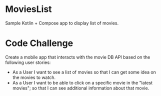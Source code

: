 # MoviesList

Sample Kotlin + Compose app to display list of movies.

# Code Challenge
Create a mobile app that interacts with the movie DB API based on the following user stories:
- As a User I want to see a list of movies so that I can get some idea on the movies to watch.
- As a User I want to be able to click on a specific movie in the "latest movies"; so that I can see  additional information about that movie.